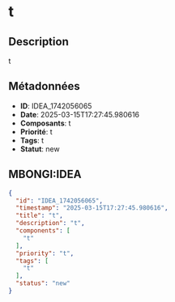 # t

## Description
t

## Métadonnées
- **ID**: IDEA_1742056065
- **Date**: 2025-03-15T17:27:45.980616
- **Composants**: t
- **Priorité**: t
- **Tags**: t
- **Statut**: new

## MBONGI:IDEA
```json
{
  "id": "IDEA_1742056065",
  "timestamp": "2025-03-15T17:27:45.980616",
  "title": "t",
  "description": "t",
  "components": [
    "t"
  ],
  "priority": "t",
  "tags": [
    "t"
  ],
  "status": "new"
}
```
